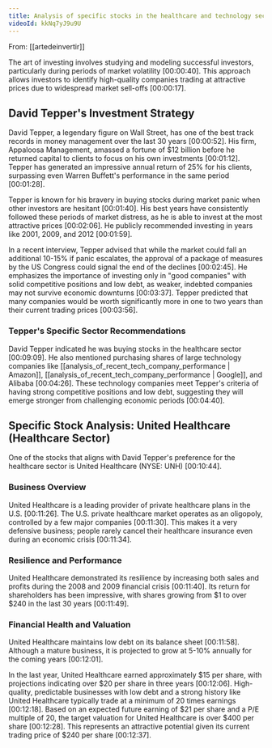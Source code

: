 ```yaml
---
title: Analysis of specific stocks in the healthcare and technology sectors
videoId: kkNq7yJ9u9U
---
```


From: [[artedeinvertir]] <br/> 

The art of investing involves studying and modeling successful investors, particularly during periods of market volatility <a class="yt-timestamp" data-t="00:00:40">[00:00:40]</a>. This approach allows investors to identify high-quality companies trading at attractive prices due to widespread market sell-offs <a class="yt-timestamp" data-t="00:00:17">[00:00:17]</a>.

## David Tepper's Investment Strategy

David Tepper, a legendary figure on Wall Street, has one of the best track records in money management over the last 30 years <a class="yt-timestamp" data-t="00:00:52">[00:00:52]</a>. His firm, Appaloosa Management, amassed a fortune of $12 billion before he returned capital to clients to focus on his own investments <a class="yt-timestamp" data-t="00:01:12">[00:01:12]</a>. Tepper has generated an impressive annual return of 25% for his clients, surpassing even Warren Buffett's performance in the same period <a class="yt-timestamp" data-t="00:01:28">[00:01:28]</a>.

Tepper is known for his bravery in buying stocks during market panic when other investors are hesitant <a class="yt-timestamp" data-t="00:01:40">[00:01:40]</a>. His best years have consistently followed these periods of market distress, as he is able to invest at the most attractive prices <a class="yt-timestamp" data-t="00:02:06">[00:02:06]</a>. He publicly recommended investing in years like 2001, 2009, and 2012 <a class="yt-timestamp" data-t="00:01:59">[00:01:59]</a>.

In a recent interview, Tepper advised that while the market could fall an additional 10-15% if panic escalates, the approval of a package of measures by the US Congress could signal the end of the declines <a class="yt-timestamp" data-t="00:02:45">[00:02:45]</a>. He emphasizes the importance of investing only in "good companies" with solid competitive positions and low debt, as weaker, indebted companies may not survive economic downturns <a class="yt-timestamp" data-t="00:03:37">[00:03:37]</a>. Tepper predicted that many companies would be worth significantly more in one to two years than their current trading prices <a class="yt-timestamp" data-t="00:03:56">[00:03:56]</a>.

### Tepper's Specific Sector Recommendations

David Tepper indicated he was buying stocks in the healthcare sector <a class="yt-timestamp" data-t="00:09:09">[00:09:09]</a>. He also mentioned purchasing shares of large technology companies like [[analysis_of_recent_tech_company_performance | Amazon]], [[analysis_of_recent_tech_company_performance | Google]], and Alibaba <a class="yt-timestamp" data-t="00:04:26">[00:04:26]</a>. These technology companies meet Tepper's criteria of having strong competitive positions and low debt, suggesting they will emerge stronger from challenging economic periods <a class="yt-timestamp" data-t="00:04:40">[00:04:40]</a>.

## Specific Stock Analysis: United Healthcare (Healthcare Sector)

One of the stocks that aligns with David Tepper's preference for the healthcare sector is United Healthcare (NYSE: UNH) <a class="yt-timestamp" data-t="00:10:44">[00:10:44]</a>.

### Business Overview
United Healthcare is a leading provider of private healthcare plans in the U.S. <a class="yt-timestamp" data-t="00:11:26">[00:11:26]</a>. The U.S. private healthcare market operates as an oligopoly, controlled by a few major companies <a class="yt-timestamp" data-t="00:11:30">[00:11:30]</a>. This makes it a very defensive business; people rarely cancel their healthcare insurance even during an economic crisis <a class="yt-timestamp" data-t="00:11:34">[00:11:34]</a>.

### Resilience and Performance
United Healthcare demonstrated its resilience by increasing both sales and profits during the 2008 and 2009 financial crisis <a class="yt-timestamp" data-t="00:11:40">[00:11:40]</a>. Its return for shareholders has been impressive, with shares growing from $1 to over $240 in the last 30 years <a class="yt-timestamp" data-t="00:11:49">[00:11:49]</a>.

### Financial Health and Valuation
United Healthcare maintains low debt on its balance sheet <a class="yt-timestamp" data-t="00:11:58">[00:11:58]</a>. Although a mature business, it is projected to grow at 5-10% annually for the coming years <a class="yt-timestamp" data-t="00:12:01">[00:12:01]</a>.

In the last year, United Healthcare earned approximately $15 per share, with projections indicating over $20 per share in three years <a class="yt-timestamp" data-t="00:12:06">[00:12:06]</a>. High-quality, predictable businesses with low debt and a strong history like United Healthcare typically trade at a minimum of 20 times earnings <a class="yt-timestamp" data-t="00:12:18">[00:12:18]</a>. Based on an expected future earning of $21 per share and a P/E multiple of 20, the target valuation for United Healthcare is over $400 per share <a class="yt-timestamp" data-t="00:12:28">[00:12:28]</a>. This represents an attractive potential given its current trading price of $240 per share <a class="yt-timestamp" data-t="00:12:37">[00:12:37]</a>.